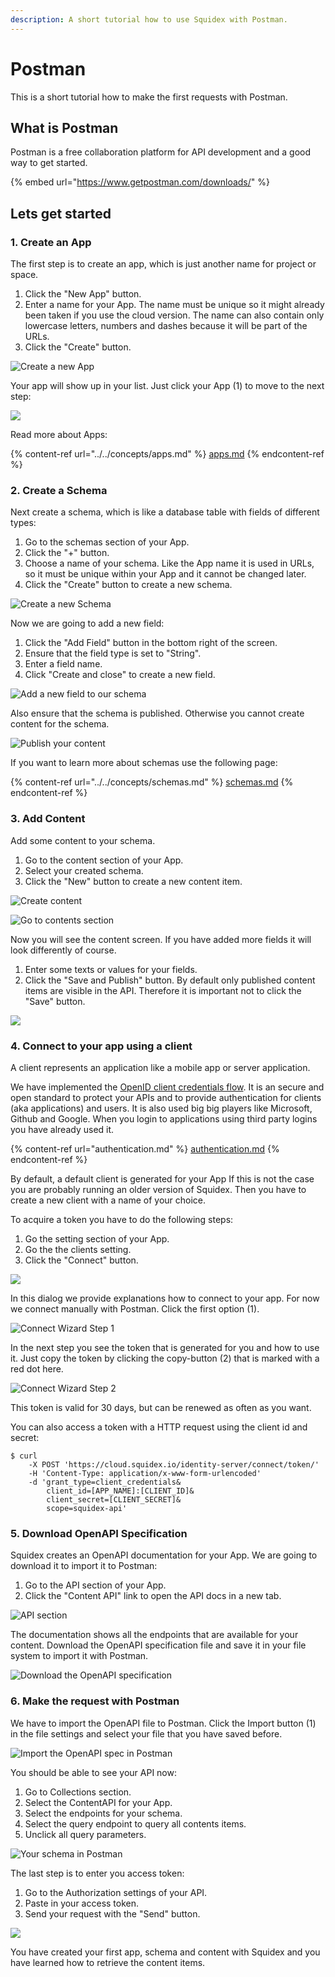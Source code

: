 ```yaml
---
description: A short tutorial how to use Squidex with Postman.
---
```


# Postman

This is a short tutorial how to make the first requests with Postman.

## What is Postman

Postman is a free collaboration platform for API development and a good way to get started.

{% embed url="https://www.getpostman.com/downloads/" %}

## Lets get started

### 1. Create an App

The first step is to create an app, which is just another name for project or space.

1. Click the "New App" button.
2. Enter a name for your App. The name must be unique so it might already been taken if you use the cloud version. The name can also contain only lowercase letters, numbers and dashes because it will be part of the URLs.
3. Click the "Create" button.

![Create a new App](<../../../.gitbook/assets/image (57) (2) (2) (2) (2) (2) (2) (1) (2) (1) (1).png>)

Your app will show up in your list. Just click your App (1) to move to the next step:

![](<../../../.gitbook/assets/image (42).png>)

Read more about Apps:

{% content-ref url="../../concepts/apps.md" %}
[apps.md](../../concepts/apps.md)
{% endcontent-ref %}

### 2. Create a Schema

Next create a schema, which is like a database table with fields of different types:

1. Go to the schemas section of your App.
2. Click the "+" button.
3. Choose a name of your schema. Like the App name it is used in URLs, so it must be unique within your App and it cannot be changed later.
4. Click the "Create" button to create a new schema.

![Create a new Schema](<../../../.gitbook/assets/image (43).png>)

Now we are going to add a new field:

1. Click the "Add Field" button in the bottom right of the screen.
2. Ensure that the field type is set to "String".
3. Enter a field name.
4. Click "Create and close" to create a new field.

![Add a new field to our schema](<../../../.gitbook/assets/image (69) (1) (1).png>)

Also ensure that the schema is published. Otherwise you cannot create content for the schema.

![Publish your content](<../../../.gitbook/assets/image (45).png>)

If you want to learn more about schemas use the following page:

{% content-ref url="../../concepts/schemas.md" %}
[schemas.md](../../concepts/schemas.md)
{% endcontent-ref %}

### 3. Add Content

Add some content to your schema.

1. Go to the content section of your App.
2. Select your created schema.
3. Click the "New" button to create a new content item.

![Create content](<../../../.gitbook/assets/image (46).png>)

![Go to contents section](<../../../.gitbook/assets/contents (1).png>)

Now you will see the content screen. If you have added more fields it will look differently of course.

1. Enter some texts or values for your fields.
2. Click the "Save and Publish" button. By default only published content items are visible in the API. Therefore it is important not to click the "Save" button.

![](<../../../.gitbook/assets/image (47).png>)

### 4. Connect to your app using a client

A client represents an application like a mobile app or server application.

We have implemented the [OpenID client credentials flow](https://docs.axway.com/u/documentation/api\_gateway/7.5.3/webhelp\_portal\_oauth/Content/OAuthGuideTopics/oauth\_flows\_client\_credentials.). It is an secure and open standard to protect your APIs and to provide authentication for clients (aka applications) and users. It is also used big big players like Microsoft, Github and Google. When you login to applications using third party logins you have already used it.

{% content-ref url="authentication.md" %}
[authentication.md](authentication.md)
{% endcontent-ref %}

By default, a default client is generated for your App If this is not the case you are probably running an older version of Squidex. Then you have to create a new client with a name of your choice.

To acquire a token you have to do the following steps:

1. Go the setting section of your App.
2. Go the the clients setting.
3. Click the "Connect" button.

![](<../../../.gitbook/assets/image (65) (1) (1) (1).png>)

In this dialog we provide explanations how to connect to your app. For now we connect manually with Postman. Click the first option (1).

![Connect Wizard Step 1](<../../../.gitbook/assets/image (48).png>)

In the next step you see the token that is generated for you and how to use it. Just copy the token by clicking the copy-button (2) that is marked with a red dot here.

![Connect Wizard Step 2](<../../../.gitbook/assets/image (49).png>)

This token is valid for 30 days, but can be renewed as often as you want.

You can also access a token with a HTTP request using the client id and secret:

```
$ curl
    -X POST 'https://cloud.squidex.io/identity-server/connect/token/' 
    -H 'Content-Type: application/x-www-form-urlencoded' 
    -d 'grant_type=client_credentials&
        client_id=[APP_NAME]:[CLIENT_ID]&
        client_secret=[CLIENT_SECRET]&
        scope=squidex-api'
```

### 5. Download OpenAPI Specification

Squidex creates an OpenAPI documentation for your App. We are going to download it to import it to Postman:

1. Go to the API section of your App.
2. Click the "Content API" link to open the API docs in a new tab.

![API section](<../../../.gitbook/assets/image (50).png>)

The documentation shows all the endpoints that are available for your content. Download the OpenAPI specification file and save it in your file system to import it with Postman.

![Download the OpenAPI specification](<../../../.gitbook/assets/image (51).png>)

### 6. Make the request with Postman

We have to import the OpenAPI file to Postman. Click the Import button (1) in the file settings and select your file that you have saved before.

![Import the OpenAPI spec in Postman](<../../../.gitbook/assets/image (53).png>)

You should be able to see your API now:

1. Go to Collections section.
2. Select the ContentAPI for your App.
3. Select the endpoints for your schema.
4. Select the query endpoint to query all contents items.
5. Unclick all query parameters.

![Your schema in Postman](<../../../.gitbook/assets/image (54).png>)

The last step is to enter you access token:

1. Go to the Authorization settings of your API.
2. Paste in your access token.
3. Send your request with the "Send" button.

![](<../../../.gitbook/assets/image (55).png>)

You have created your first app, schema and content with Squidex and you have learned how to retrieve the content items.
